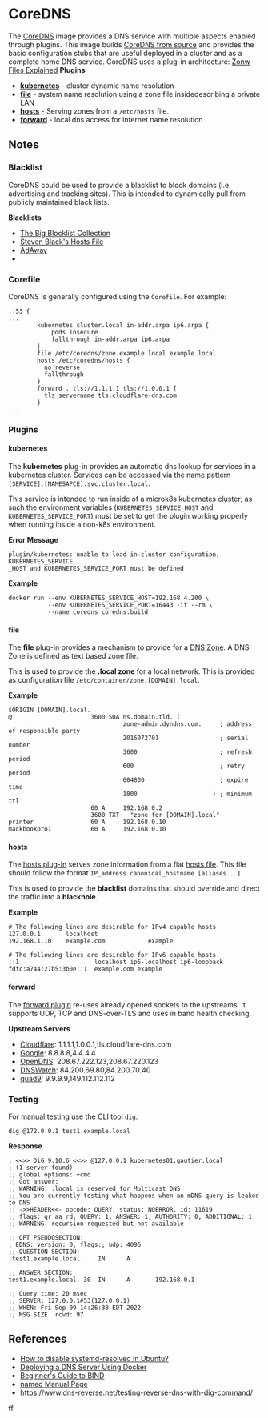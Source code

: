 # CoreDNS

The [CoreDNS](https://coredns.io) image provides a DNS service with multiple aspects enabled through plugins. This image builds [CoreDNS from source](https://github.com/coredns/coredns) and provides the basic configuration stubs that are useful deployed in a cluster and as a complete home DNS service. CoreDNS uses a plug-in architecture:
[Zonw Files Explained](http://www.steves-internet-guide.com/dns-zones-explained/)
**Plugins**

- **[kubernetes](https://coredns.io/plugins/kubernetes/)** - cluster dynamic name resolution
- **[file](https://coredns.io/plugins/file/)** - system name resolution using a zone file insidedescribing a private LAN
- **[hosts](https://coredns.io/plugins/hosts/)** - Serving zones from a `/etc/hosts` file.
- **[forward](https://coredns.io/plugins/forward/)** - local dns access for internet name resolution 

## Notes

### Blacklist
CoreDNS could be used to provide a blacklist to block domains (i.e. advertising and tracking sites). This is intended to dynamically pull from publicly maintained black lists.

**Blacklists**
- [The Big Blocklist Collection](https://firebog.net)
- [Steven Black's Hosts File](https://raw.githubusercontent.com/StevenBlack/hosts/master/hosts)
- [AdAway](https://adaway.org/hosts.txt)
- 

### Corefile
CoreDNS is generally configured using the `Corefile`. For example:
```
.:53 {
...
        kubernetes cluster.local in-addr.arpa ip6.arpa {
            pods insecure
            fallthrough in-addr.arpa ip6.arpa
        }
        file /etc/coredns/zone.example.local example.local
        hosts /etc/coredns/hosts {
          no_reverse
          fallthrough
        }
        forward . tls://1.1.1.1 tls://1.0.0.1 {
          tls_servername tls.cloudflare-dns.com
        }
...
```

### Plugins

#### kubernetes
The **kubernetes** plug-in provides an automatic dns lookup for services in a kubernetes cluster.  Services can be accessed via the name pattern `[SERVICE].[NAMESAPCE].svc.cluster.local`.

This service is intended to run inside of a microk8s kubernetes cluster; as such the environment variables (`KUBERNETES_SERVICE_HOST` and `KUBERNETES_SERVICE_PORT`) must be set to get the plugin working properly when running inside a non-k8s environment. 

**Error Message** 
```
plugin/kubernetes: unable to load in-cluster configuration, KUBERNETES_SERVICE
_HOST and KUBERNETES_SERVICE_PORT must be defined
```

**Example**
```
docker run --env KUBERNETES_SERVICE_HOST=192.168.4.200 \
           --env KUBERNETES_SERVICE_PORT=16443 -it --rm \
           --name coredns coredns:build
```
 
#### file
The **file** plug-in provides a mechanism to provide for a [DNS Zone](https://help.dyn.com/how-to-format-a-zone-file/). A DNS Zone is defined as text based zone file. 

This is used to provide the **.local zone** for a local network. This is provided as configuration file `/etc/container/zone.[DOMAIN].local`. 

**Example**
```
$ORIGIN [DOMAIN].local.
@                      3600 SOA ns.domain.tld. (
                                zone-admin.dyndns.com.     ; address of responsible party
                                2016072701                 ; serial number
                                3600                       ; refresh period
                                600                        ; retry period
                                604800                     ; expire time
                                1800                     ) ; minimum ttl
                       60 A     192.168.0.2
                       3600 TXT   "zone for [DOMAIN].local"
printer                60 A     192.168.0.10
mackbookpro1           60 A     192.168.0.10
```

#### hosts
The [hosts plug-in](https://coredns.io/plugins/hosts/) serves zone information from a flat [hosts file](https://www.man7.org/linux/man-pages/man5/hosts.5.html). This file should follow the format `IP_address canonical_hostname [aliases...]`

This is used to provide the **blacklist** domains that should override and direct the traffic into a **blackhole**.

**Example**
```
# The following lines are desirable for IPv4 capable hosts
127.0.0.1       localhost
192.168.1.10    example.com            example

# The following lines are desirable for IPv6 capable hosts
::1                     localhost ip6-localhost ip6-loopback
fdfc:a744:27b5:3b0e::1  example.com example
```

#### forward
The [forward plugin](https://coredns.io/plugins/forward/) re-uses already opened sockets to the upstreams. It supports UDP, TCP and DNS-over-TLS and uses in band health checking.

**Upstream Servers**
- [Cloudflare](https://www.cloudflare.com): 1.1.1.1,1.0.0.1,tls.cloudflare-dns.com
- [Google](https://www.google.com): 8.8.8.8,4.4.4.4
- [OpenDNS](https://www.opendns.com): 208.67.222.123,208.67.220.123
- [DNSWatch](https://www.dnswatch.info): 84.200.69.80,84.200.70.40
- [quad9](https://www.quad9.net): 9.9.9.9,149.112.112.112

### Testing
For [manual testing](https://www.a2hosting.com/kb/getting-started-guide/internet-and-networking/troubleshooting-dns-with-dig-and-nslookup) use the CLI tool `dig`.
```
dig @172.0.0.1 test1.example.local
```
**Response**
```
; <<>> DiG 9.10.6 <<>> @127.0.0.1 kubernetes01.gautier.local
; (1 server found)
;; global options: +cmd
;; Got answer:
;; WARNING: .local is reserved for Multicast DNS
;; You are currently testing what happens when an mDNS query is leaked to DNS
;; ->>HEADER<<- opcode: QUERY, status: NOERROR, id: 11619
;; flags: qr aa rd; QUERY: 1, ANSWER: 1, AUTHORITY: 0, ADDITIONAL: 1
;; WARNING: recursion requested but not available

;; OPT PSEUDOSECTION:
; EDNS: version: 0, flags:; udp: 4096
;; QUESTION SECTION:
;test1.example.local.    IN      A

;; ANSWER SECTION:
test1.example.local. 30  IN      A       192.168.0.1

;; Query time: 20 msec
;; SERVER: 127.0.0.1#53(127.0.0.1)
;; WHEN: Fri Sep 09 14:26:38 EDT 2022
;; MSG SIZE  rcvd: 97
```

## References
- [How to disable systemd-resolved in Ubuntu?](https://askubuntu.com/questions/907246/how-to-disable-systemd-resolved-in-ubuntu)
- [Deploying a DNS Server Using Docker](http://www.damagehead.com/blog/2015/04/28/deploying-a-dns-server-using-docker/)
- [Beginner's Guide to BIND](https://linuxtechlab.com/configuring-dns-server-using-bind/)
- [named Manual Page](https://linux.die.net/man/8/named)
- https://www.dns-reverse.net/testing-reverse-dns-with-dig-command/


ff
